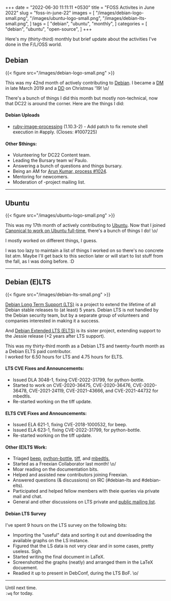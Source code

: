 +++
date = "2022-06-30 11:11:11 +0530"
title = "FOSS Activites in June 2022"
slug = "foss-in-june-22"
images = [
    "/images/debian-logo-small.png",
    "/images/ubuntu-logo-small.png",
    "/images/debian-lts-small.png",
]
tags = [
    "debian",
    "ubuntu",
    "monthly",
]
categories = [
    "debian",
    "ubuntu",
    "open-source",
]
+++

Here's my (thirty-third) monthly but brief update about the activities I've done in the F/L/OSS world.

## Debian
{{< figure src="/images/debian-logo-small.png" >}}

This was my 42nd month of actively contributing to [Debian](https://www.debian.org/).
I became a [DM](https://wiki.debian.org/DebianMaintainer) in late March 2019 and a [DD](https://wiki.debian.org/DebianDeveloper) on Christmas '19! \o/

There's a bunch of things I did this month but mostly non-technical, now that DC22 is around the corner. Here are the things I did:

#### Debian Uploads

- [ruby-image-processing](https://tracker.debian.org/pkg/ruby-image-processing) (1.10.3-2) - Add patch to fix remote shell execution in #apply. (Closes: #1007225)

#### Other $things:

- Volunteering for DC22 Content team.
- Leading the Bursary team w/ Paulo.
- Answering a bunch of questions and things bursary.
- Being an AM for [Arun Kumar, process #1024](https://nm.debian.org/process/1024/).
- Mentoring for newcomers.
- Moderation of -project mailing list.

---

## Ubuntu
{{< figure src="/images/ubuntu-logo-small.png" >}}

This was my 17th month of actively contributing to [Ubuntu](https://ubuntu.com/about).
Now that I joined [Canonical to work on Ubuntu full-time](https://utkarsh2102.com/posts/hello-canonical/), there's a bunch of things I do! \o/

I mostly worked on different things, I guess.

I was too lazy to maintain a list of things I worked on so there's
no concrete list atm. Maybe I'll get back to this section later or
will start to list stuff from the fall, as I was doing before. :D

---

## Debian (E)LTS
{{< figure src="/images/debian-lts-small.png" >}}

[Debian Long Term Support (LTS)](https://www.freexian.com/en/services/debian-lts.html) is a project to extend the lifetime of all Debian stable releases to (at least) 5 years. Debian LTS is not handled by the Debian security team, but by a separate group of volunteers and companies interested in making it a success.  

And [Debian Extended LTS (ELTS)](https://deb.freexian.com/extended-lts) is its sister project, extending support to the Jessie release (+2 years after LTS support).

This was my thirty-third month as a Debian LTS and twenty-fourth month as a Debian ELTS paid contributor.  
I worked for 6.50 hours for LTS and 4.75 hours for ELTS.

#### LTS CVE Fixes and Announcements:

- Issued DLA 3048-1, fixing CVE-2022-31799, for python-bottle.
- Started to work on CVE-2020-36475, CVE-2020-36476, CVE-2020-36478, CVE-2021-24119, CVE-2021-43666, and CVE-2021-44732	for mbedtls.
- Re-started working on the tiff update.

#### ELTS CVE Fixes and Announcements:

- Issued ELA 621-1, fixing CVE-2018-1000532, for beep.
- Issued ELA 623-1, fixing CVE-2022-31799, for python-bottle.
- Re-started working on the tiff update.

#### Other (E)LTS Work:

- Triaged [beep](https://tracker.debian.org/pkg/beep),
[python-bottle](https://tracker.debian.org/pkg/python-bottle),
[tiff](https://tracker.debian.org/pkg/tiff), and
[mbedtls](https://tracker.debian.org/pkg/mbedtls),
- Started as a Freexian Collaborator last month! \o/
- Moar reading on the documentation bits.
- Helped and assisted new contributors joining Freexian.
- Answered questions (& discussions) on IRC (#debian-lts and #debian-elts).
- Participated and helped fellow members with theie queries via private mail and chat.
- General and other discussions on LTS private and [public mailing list](https://lists.debian.org/debian-lts/2022/06/threads.html).

#### Debian LTS Survey

I've spent 9 hours on the LTS survey on the following bits:
- Importing the "useful" data and sorting it out and downloading the available graphs on the LS instance.
- Figured that the LS data is not very clear and in some cases, pretty useless. Sigh.
- Started writing the final document in LaTeX.
- Screenshotted the graphs (neatly) and arranged them in the LaTeX docuement.
- Readied it up to present in DebConf, during the LTS BoF. \o/

---

Until next time.  
`:wq` for today.
